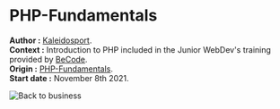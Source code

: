 # PHP-Fundamentals  
  
**Author :** [Kaleidosport](https://github.com/Kaleidosport).  
**Context :** Introduction to PHP included in the Junior WebDev's training provided by [BeCode](https://github.com/becodeorg).  
**Origin :** [PHP-Fundamentals](https://github.com/becodeorg/CRL-Woods-5.33/tree/main/1.TRAIL/03.The-Mountain/09.PHP/1.PHP-Fundamentals).  
**Start date :** November 8th 2021.  
  
![Back to business](http://www.reactiongifs.com/r/samu.gif)